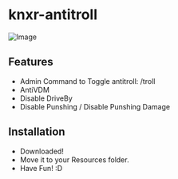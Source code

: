 # knxr-antitroll

![Image](https://i.imgur.com/ugH2X8D.png)

## Features
- Admin Command to Toggle antitroll: /troll <id>
- AntiVDM 
- Disable DriveBy
- Disable Punshing / Disable Punshing Damage

## Installation
- Downloaded!
- Move it to your Resources folder. 
- Have Fun! :D
